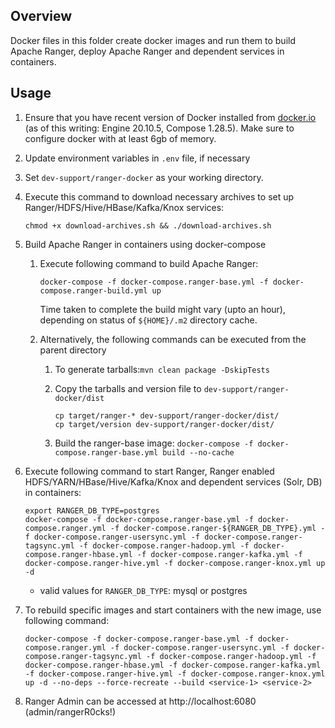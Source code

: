 <!---
Licensed to the Apache Software Foundation (ASF) under one
or more contributor license agreements.  See the NOTICE file
distributed with this work for additional information
regarding copyright ownership.  The ASF licenses this file
to you under the Apache License, Version 2.0 (the
"License"); you may not use this file except in compliance
with the License.  You may obtain a copy of the License at

  http://www.apache.org/licenses/LICENSE-2.0

Unless required by applicable law or agreed to in writing,
software distributed under the License is distributed on an
"AS IS" BASIS, WITHOUT WARRANTIES OR CONDITIONS OF ANY
KIND, either express or implied.  See the License for the
specific language governing permissions and limitations
under the License.
-->

## Overview

Docker files in this folder create docker images and run them to build Apache Ranger, deploy Apache Ranger and dependent services in containers.

## Usage

1. Ensure that you have recent version of Docker installed from [docker.io](http://www.docker.io) (as of this writing: Engine 20.10.5, Compose 1.28.5).
   Make sure to configure docker with at least 6gb of memory.
   
2. Update environment variables in ```.env``` file, if necessary

3. Set ```dev-support/ranger-docker``` as your working directory.

4. Execute this command to download necessary archives to set up Ranger/HDFS/Hive/HBase/Kafka/Knox services:
   
   ```chmod +x download-archives.sh && ./download-archives.sh```

5. Build Apache Ranger in containers using docker-compose

   1. Execute following command to build Apache Ranger:

      ```docker-compose -f docker-compose.ranger-base.yml -f docker-compose.ranger-build.yml up```

       Time taken to complete the build might vary (upto an hour), depending on status of ```${HOME}/.m2``` directory cache.

   2. Alternatively, the following commands can be executed from the parent directory
      1. To generate tarballs:```mvn clean package -DskipTests```

      2. Copy the tarballs and version file to ```dev-support/ranger-docker/dist```
         ~~~
         cp target/ranger-* dev-support/ranger-docker/dist/
         cp target/version dev-support/ranger-docker/dist/
         ~~~

      3. Build the ranger-base image:
         ```docker-compose -f docker-compose.ranger-base.yml build --no-cache```

6. Execute following command to start Ranger, Ranger enabled HDFS/YARN/HBase/Hive/Kafka/Knox and dependent services (Solr, DB) in containers:
      ~~~
      export RANGER_DB_TYPE=postgres
      docker-compose -f docker-compose.ranger-base.yml -f docker-compose.ranger.yml -f docker-compose.ranger-${RANGER_DB_TYPE}.yml -f docker-compose.ranger-usersync.yml -f docker-compose.ranger-tagsync.yml -f docker-compose.ranger-hadoop.yml -f docker-compose.ranger-hbase.yml -f docker-compose.ranger-kafka.yml -f docker-compose.ranger-hive.yml -f docker-compose.ranger-knox.yml up -d
      ~~~
	  - valid values for ```RANGER_DB_TYPE```: mysql or postgres

7. To rebuild specific images and start containers with the new image, use following command:
      ~~~
      docker-compose -f docker-compose.ranger-base.yml -f docker-compose.ranger.yml -f docker-compose.ranger-usersync.yml -f docker-compose.ranger-tagsync.yml -f docker-compose.ranger-hadoop.yml -f docker-compose.ranger-hbase.yml -f docker-compose.ranger-kafka.yml -f docker-compose.ranger-hive.yml -f docker-compose.ranger-knox.yml up -d --no-deps --force-recreate --build <service-1> <service-2>
      ~~~
8. Ranger Admin can be accessed at http://localhost:6080 (admin/rangerR0cks!)
